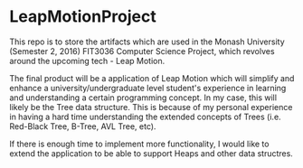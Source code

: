 # LeapMotionProject

This repo is to store the artifacts which are used in the Monash University (Semester 2, 2016) FIT3036 Computer Science Project, which revolves around the upcoming tech - Leap Motion.

The final product will be a application of Leap Motion which will simplify and enhance a university/undergraduate level student's experience in learning and understanding a certain programming concept. In my case, this will likely be the Tree data structure. This is because of my personal experience in having a hard time understanding the extended concepts of Trees (i.e. Red-Black Tree, B-Tree, AVL Tree, etc). 

If there is enough time to implement more functionality, I would like to extend the application to be able to support Heaps and other data structres.

